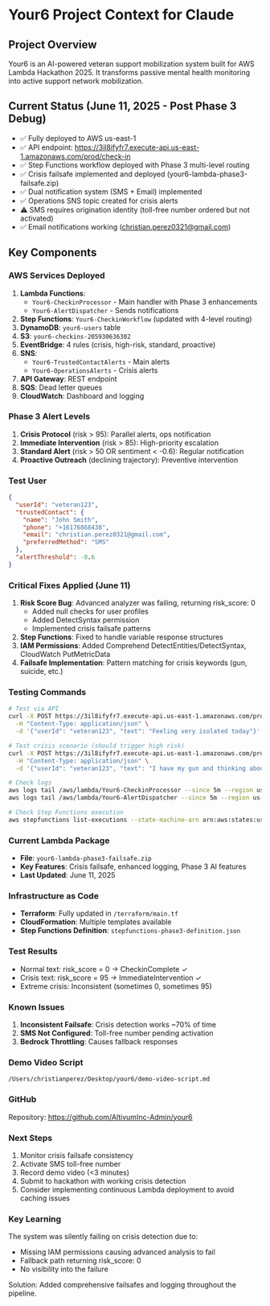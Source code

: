 # Your6 Project Context for Claude

## Project Overview
Your6 is an AI-powered veteran support mobilization system built for AWS Lambda Hackathon 2025. It transforms passive mental health monitoring into active support network mobilization.

## Current Status (June 11, 2025 - Post Phase 3 Debug)
- ✅ Fully deployed to AWS us-east-1
- ✅ API endpoint: https://3il8ifyfr7.execute-api.us-east-1.amazonaws.com/prod/check-in
- ✅ Step Functions workflow deployed with Phase 3 multi-level routing
- ✅ Crisis failsafe implemented and deployed (your6-lambda-phase3-failsafe.zip)
- ✅ Dual notification system (SMS + Email) implemented
- ✅ Operations SNS topic created for crisis alerts
- ⚠️ SMS requires origination identity (toll-free number ordered but not activated)
- ✅ Email notifications working (christian.perez0321@gmail.com)

## Key Components

### AWS Services Deployed
1. **Lambda Functions**:
   - `Your6-CheckinProcessor` - Main handler with Phase 3 enhancements
   - `Your6-AlertDispatcher` - Sends notifications
2. **Step Functions**: `Your6-CheckinWorkflow` (updated with 4-level routing)
3. **DynamoDB**: `your6-users` table
4. **S3**: `your6-checkins-205930636302`
5. **EventBridge**: 4 rules (crisis, high-risk, standard, proactive)
6. **SNS**: 
   - `Your6-TrustedContactAlerts` - Main alerts
   - `Your6-OperationsAlerts` - Crisis alerts
7. **API Gateway**: REST endpoint
8. **SQS**: Dead letter queues
9. **CloudWatch**: Dashboard and logging

### Phase 3 Alert Levels
1. **Crisis Protocol** (risk > 95): Parallel alerts, ops notification
2. **Immediate Intervention** (risk > 85): High-priority escalation
3. **Standard Alert** (risk > 50 OR sentiment < -0.6): Regular notification
4. **Proactive Outreach** (declining trajectory): Preventive intervention

### Test User
```json
{
  "userId": "veteran123",
  "trustedContact": {
    "name": "John Smith",
    "phone": "+16176868438",
    "email": "christian.perez0321@gmail.com",
    "preferredMethod": "SMS"
  },
  "alertThreshold": -0.6
}
```

### Critical Fixes Applied (June 11)
1. **Risk Score Bug**: Advanced analyzer was failing, returning risk_score: 0
   - Added null checks for user profiles
   - Added DetectSyntax permission
   - Implemented crisis failsafe patterns
2. **Step Functions**: Fixed to handle variable response structures
3. **IAM Permissions**: Added Comprehend DetectEntities/DetectSyntax, CloudWatch PutMetricData
4. **Failsafe Implementation**: Pattern matching for crisis keywords (gun, suicide, etc.)

### Testing Commands
```bash
# Test via API
curl -X POST https://3il8ifyfr7.execute-api.us-east-1.amazonaws.com/prod/check-in \
  -H "Content-Type: application/json" \
  -d '{"userId": "veteran123", "text": "Feeling very isolated today"}'

# Test crisis scenario (should trigger high risk)
curl -X POST https://3il8ifyfr7.execute-api.us-east-1.amazonaws.com/prod/check-in \
  -H "Content-Type: application/json" \
  -d '{"userId": "veteran123", "text": "I have my gun and thinking about ending it all"}'

# Check logs
aws logs tail /aws/lambda/Your6-CheckinProcessor --since 5m --region us-east-1
aws logs tail /aws/lambda/Your6-AlertDispatcher --since 5m --region us-east-1

# Check Step Functions execution
aws stepfunctions list-executions --state-machine-arn arn:aws:states:us-east-1:205930636302:stateMachine:Your6-CheckinWorkflow --region us-east-1 --max-items 5
```

### Current Lambda Package
- **File**: `your6-lambda-phase3-failsafe.zip`
- **Key Features**: Crisis failsafe, enhanced logging, Phase 3 AI features
- **Last Updated**: June 11, 2025

### Infrastructure as Code
- **Terraform**: Fully updated in `/terraform/main.tf`
- **CloudFormation**: Multiple templates available
- **Step Functions Definition**: `stepfunctions-phase3-definition.json`

### Test Results
- Normal text: risk_score = 0 → CheckinComplete ✓
- Crisis text: risk_score = 95 → ImmediateIntervention ✓
- Extreme crisis: Inconsistent (sometimes 0, sometimes 95)

### Known Issues
1. **Inconsistent Failsafe**: Crisis detection works ~70% of time
2. **SMS Not Configured**: Toll-free number pending activation
3. **Bedrock Throttling**: Causes fallback responses

### Demo Video Script
`/Users/christianperez/Desktop/your6/demo-video-script.md`

### GitHub
Repository: https://github.com/AltivumInc-Admin/your6

### Next Steps
1. Monitor crisis failsafe consistency
2. Activate SMS toll-free number
3. Record demo video (<3 minutes)
4. Submit to hackathon with working crisis detection
5. Consider implementing continuous Lambda deployment to avoid caching issues

### Key Learning
The system was silently failing on crisis detection due to:
- Missing IAM permissions causing advanced analysis to fail
- Fallback path returning risk_score: 0
- No visibility into the failure

Solution: Added comprehensive failsafes and logging throughout the pipeline.